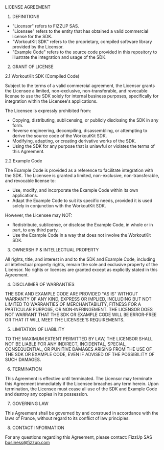 LICENSE AGREEMENT

1. DEFINITIONS

- "Licensor" refers to FIZZUP SAS.
- "Licensee" refers to the entity that has obtained a valid commercial license for the SDK.
- "WorkoutKit SDK" refers to the proprietary, compiled software library provided by the Licensor.
- "Example Code" refers to the source code provided in this repository to illustrate the integration and usage of the SDK.

2. GRANT OF LICENSE

2.1 WorkoutKit SDK (Compiled Code)

Subject to the terms of a valid commercial agreement, the Licensor grants the Licensee a limited, non-exclusive, non-transferable, and revocable license to use the SDK solely for internal business purposes, specifically for integration within the Licensee's applications.

The Licensee is expressly prohibited from:
- Copying, distributing, sublicensing, or publicly disclosing the SDK in any form.
- Reverse engineering, decompiling, disassembling, or attempting to derive the source code of the WorkoutKit SDK.
- Modifying, adapting, or creating derivative works of the SDK.
- Using the SDK for any purpose that is unlawful or violates the terms of this Agreement.

2.2 Example Code

The Example Code is provided as a reference to facilitate integration with the SDK. The Licensee is granted a limited, non-exclusive, non-transferable, and revocable license to:
- Use, modify, and incorporate the Example Code within its own applications.
- Adapt the Example Code to suit its specific needs, provided it is used solely in conjunction with the WorkoutKit SDK.

However, the Licensee may NOT:
- Redistribute, sublicense, or disclose the Example Code, in whole or in part, to any third party.
- Use the Example Code in a way that does not involve the WorkoutKit SDK.

3. OWNERSHIP & INTELLECTUAL PROPERTY

All rights, title, and interest in and to the SDK and Example Code, including all intellectual property rights, remain the sole and exclusive property of the Licensor. No rights or licenses are granted except as explicitly stated in this Agreement.

4. DISCLAIMER OF WARRANTIES

THE SDK AND EXAMPLE CODE ARE PROVIDED "AS IS" WITHOUT WARRANTY OF ANY KIND, EXPRESS OR IMPLIED, INCLUDING BUT NOT LIMITED TO WARRANTIES OF MERCHANTABILITY, FITNESS FOR A PARTICULAR PURPOSE, OR NON-INFRINGEMENT. THE LICENSOR DOES NOT WARRANT THAT THE SDK OR EXAMPLE CODE WILL BE ERROR-FREE OR THAT IT WILL MEET THE LICENSEE'S REQUIREMENTS.

5. LIMITATION OF LIABILITY

TO THE MAXIMUM EXTENT PERMITTED BY LAW, THE LICENSOR SHALL NOT BE LIABLE FOR ANY INDIRECT, INCIDENTAL, SPECIAL, CONSEQUENTIAL, OR PUNITIVE DAMAGES ARISING FROM THE USE OF THE SDK OR EXAMPLE CODE, EVEN IF ADVISED OF THE POSSIBILITY OF SUCH DAMAGES.

6. TERMINATION

This Agreement is effective until terminated. The Licensor may terminate this Agreement immediately if the Licensee breaches any term herein. Upon termination, the Licensee must cease all use of the SDK and Example Code and destroy any copies in its possession.

7. GOVERNING LAW

This Agreement shall be governed by and construed in accordance with the laws of France, without regard to its conflict of law principles.

8. CONTACT INFORMATION

For any questions regarding this Agreement, please contact:
FizzUp SAS
business@fizzup.com

